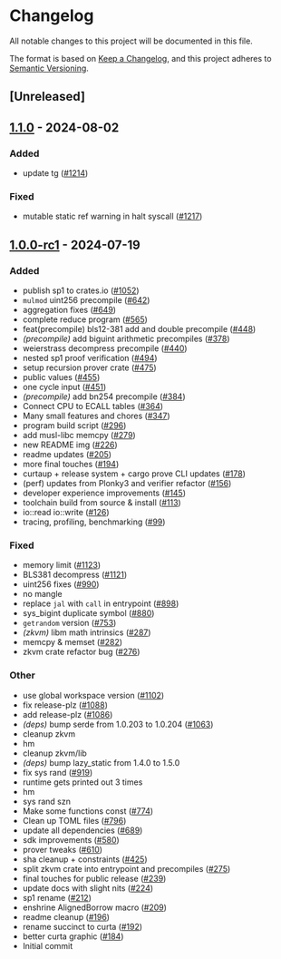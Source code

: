# Changelog

All notable changes to this project will be documented in this file.

The format is based on [Keep a Changelog](https://keepachangelog.com/en/1.0.0/),
and this project adheres to [Semantic Versioning](https://semver.org/spec/v2.0.0.html).

## [Unreleased]

## [1.1.0](https://github.com/succinctlabs/sp1/compare/sp1-zkvm-v1.0.1...sp1-zkvm-v1.1.0) - 2024-08-02

### Added
- update tg ([#1214](https://github.com/succinctlabs/sp1/pull/1214))

### Fixed
- mutable static ref warning in halt syscall ([#1217](https://github.com/succinctlabs/sp1/pull/1217))

## [1.0.0-rc1](https://github.com/succinctlabs/sp1/compare/sp1-zkvm-v1.0.0-rc1...sp1-zkvm-v1.0.0-rc1) - 2024-07-19

### Added

- publish sp1 to crates.io ([#1052](https://github.com/succinctlabs/sp1/pull/1052))
- `mulmod` uint256 precompile ([#642](https://github.com/succinctlabs/sp1/pull/642))
- aggregation fixes ([#649](https://github.com/succinctlabs/sp1/pull/649))
- complete reduce program ([#565](https://github.com/succinctlabs/sp1/pull/565))
- feat(precompile) bls12-381 add and double precompile ([#448](https://github.com/succinctlabs/sp1/pull/448))
- _(precompile)_ add biguint arithmetic precompiles ([#378](https://github.com/succinctlabs/sp1/pull/378))
- weierstrass decompress precompile ([#440](https://github.com/succinctlabs/sp1/pull/440))
- nested sp1 proof verification ([#494](https://github.com/succinctlabs/sp1/pull/494))
- setup recursion prover crate ([#475](https://github.com/succinctlabs/sp1/pull/475))
- public values ([#455](https://github.com/succinctlabs/sp1/pull/455))
- one cycle input ([#451](https://github.com/succinctlabs/sp1/pull/451))
- _(precompile)_ add bn254 precompile ([#384](https://github.com/succinctlabs/sp1/pull/384))
- Connect CPU to ECALL tables ([#364](https://github.com/succinctlabs/sp1/pull/364))
- Many small features and chores ([#347](https://github.com/succinctlabs/sp1/pull/347))
- program build script ([#296](https://github.com/succinctlabs/sp1/pull/296))
- add musl-libc memcpy ([#279](https://github.com/succinctlabs/sp1/pull/279))
- new README img ([#226](https://github.com/succinctlabs/sp1/pull/226))
- readme updates ([#205](https://github.com/succinctlabs/sp1/pull/205))
- more final touches ([#194](https://github.com/succinctlabs/sp1/pull/194))
- curtaup + release system + cargo prove CLI updates ([#178](https://github.com/succinctlabs/sp1/pull/178))
- (perf) updates from Plonky3 and verifier refactor ([#156](https://github.com/succinctlabs/sp1/pull/156))
- developer experience improvements ([#145](https://github.com/succinctlabs/sp1/pull/145))
- toolchain build from source & install ([#113](https://github.com/succinctlabs/sp1/pull/113))
- io::read io::write ([#126](https://github.com/succinctlabs/sp1/pull/126))
- tracing, profiling, benchmarking ([#99](https://github.com/succinctlabs/sp1/pull/99))

### Fixed

- memory limit ([#1123](https://github.com/succinctlabs/sp1/pull/1123))
- BLS381 decompress ([#1121](https://github.com/succinctlabs/sp1/pull/1121))
- uint256 fixes ([#990](https://github.com/succinctlabs/sp1/pull/990))
- no mangle
- replace `jal` with `call` in entrypoint ([#898](https://github.com/succinctlabs/sp1/pull/898))
- sys_bigint duplicate symbol ([#880](https://github.com/succinctlabs/sp1/pull/880))
- `getrandom` version ([#753](https://github.com/succinctlabs/sp1/pull/753))
- _(zkvm)_ libm math intrinsics ([#287](https://github.com/succinctlabs/sp1/pull/287))
- memcpy & memset ([#282](https://github.com/succinctlabs/sp1/pull/282))
- zkvm crate refactor bug ([#276](https://github.com/succinctlabs/sp1/pull/276))

### Other

- use global workspace version ([#1102](https://github.com/succinctlabs/sp1/pull/1102))
- fix release-plz ([#1088](https://github.com/succinctlabs/sp1/pull/1088))
- add release-plz ([#1086](https://github.com/succinctlabs/sp1/pull/1086))
- _(deps)_ bump serde from 1.0.203 to 1.0.204 ([#1063](https://github.com/succinctlabs/sp1/pull/1063))
- cleanup zkvm
- hm
- cleanup zkvm/lib
- _(deps)_ bump lazy_static from 1.4.0 to 1.5.0
- fix sys rand ([#919](https://github.com/succinctlabs/sp1/pull/919))
- runtime gets printed out 3 times
- hm
- sys rand szn
- Make some functions const ([#774](https://github.com/succinctlabs/sp1/pull/774))
- Clean up TOML files ([#796](https://github.com/succinctlabs/sp1/pull/796))
- update all dependencies ([#689](https://github.com/succinctlabs/sp1/pull/689))
- sdk improvements ([#580](https://github.com/succinctlabs/sp1/pull/580))
- prover tweaks ([#610](https://github.com/succinctlabs/sp1/pull/610))
- sha cleanup + constraints ([#425](https://github.com/succinctlabs/sp1/pull/425))
- split zkvm crate into entrypoint and precompiles ([#275](https://github.com/succinctlabs/sp1/pull/275))
- final touches for public release ([#239](https://github.com/succinctlabs/sp1/pull/239))
- update docs with slight nits ([#224](https://github.com/succinctlabs/sp1/pull/224))
- sp1 rename ([#212](https://github.com/succinctlabs/sp1/pull/212))
- enshrine AlignedBorrow macro ([#209](https://github.com/succinctlabs/sp1/pull/209))
- readme cleanup ([#196](https://github.com/succinctlabs/sp1/pull/196))
- rename succinct to curta ([#192](https://github.com/succinctlabs/sp1/pull/192))
- better curta graphic ([#184](https://github.com/succinctlabs/sp1/pull/184))
- Initial commit
